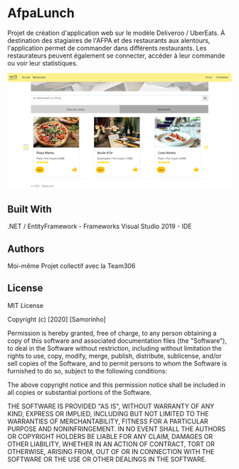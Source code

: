 # AfpaLunch

Projet de création d'application web sur le modèle Deliveroo / UberEats.
À destination des stagiaires de l'AFPA et des restaurants aux alentours, l'application permet de commander dans différents restaurants. Les restaurateurs peuvent également se connecter, accéder à leur commande ou voir leur statistiques.

![screen projet](Images/capture.png)

## Built With
.NET / EntityFramework - Frameworks
Visual Studio 2019 - IDE

## Authors
Moi-même
Projet collectif avec la Team306

## License
MIT License

Copyright (c) [2020] [Samorinho]

Permission is hereby granted, free of charge, to any person obtaining a copy
of this software and associated documentation files (the "Software"), to deal
in the Software without restriction, including without limitation the rights
to use, copy, modify, merge, publish, distribute, sublicense, and/or sell
copies of the Software, and to permit persons to whom the Software is
furnished to do so, subject to the following conditions:

The above copyright notice and this permission notice shall be included in all
copies or substantial portions of the Software.

THE SOFTWARE IS PROVIDED "AS IS", WITHOUT WARRANTY OF ANY KIND, EXPRESS OR
IMPLIED, INCLUDING BUT NOT LIMITED TO THE WARRANTIES OF MERCHANTABILITY,
FITNESS FOR A PARTICULAR PURPOSE AND NONINFRINGEMENT. IN NO EVENT SHALL THE
AUTHORS OR COPYRIGHT HOLDERS BE LIABLE FOR ANY CLAIM, DAMAGES OR OTHER
LIABILITY, WHETHER IN AN ACTION OF CONTRACT, TORT OR OTHERWISE, ARISING FROM,
OUT OF OR IN CONNECTION WITH THE SOFTWARE OR THE USE OR OTHER DEALINGS IN THE
SOFTWARE.
